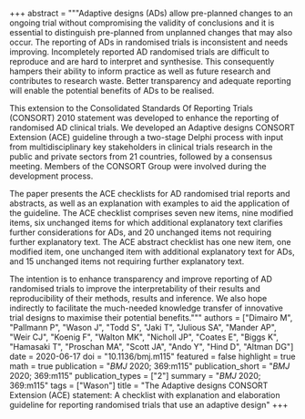+++
abstract = """Adaptive designs (ADs) allow pre-planned changes to an ongoing trial without compromising the validity of conclusions and it is essential to distinguish pre-planned from unplanned changes that may also occur. The reporting of ADs in randomised trials is inconsistent and needs improving. Incompletely reported AD randomised trials are difficult to reproduce and are hard to interpret and synthesise. This consequently hampers their ability to inform practice as well as future research and contributes to research waste. Better transparency and adequate reporting will enable the potential benefits of ADs to be realised.

This extension to the Consolidated Standards Of Reporting Trials (CONSORT) 2010 statement was developed to enhance the reporting of randomised AD clinical trials. We developed an Adaptive designs CONSORT Extension (ACE) guideline through a two-stage Delphi process with input from multidisciplinary key stakeholders in clinical trials research in the public and private sectors from 21 countries, followed by a consensus meeting. Members of the CONSORT Group were involved during the development process.

The paper presents the ACE checklists for AD randomised trial reports and abstracts, as well as an explanation with examples to aid the application of the guideline. The ACE checklist comprises seven new items, nine modified items, six unchanged items for which additional explanatory text clarifies further considerations for ADs, and 20 unchanged items not requiring further explanatory text. The ACE abstract checklist has one new item, one modified item, one unchanged item with additional explanatory text for ADs, and 15 unchanged items not requiring further explanatory text.

The intention is to enhance transparency and improve reporting of AD randomised trials to improve the interpretability of their results and reproducibility of their methods, results and inference. We also hope indirectly to facilitate the much-needed knowledge transfer of innovative trial designs to maximise their potential benefits."""
authors = ["Dimairo M", "Pallmann P", "Wason J", "Todd S", "Jaki T", "Julious SA", "Mander AP", "Weir CJ", "Koenig F", "Walton MK", "Nicholl JP",  "Coates E",  "Biggs K",  "Hamasaki T", "Proschan MA",  "Scott JA",  "Ando Y",  "Hind D", "Altman DG"]
date = 2020-06-17
doi = "10.1136/bmj.m115"
featured = false
highlight = true
math = true
publication = "*BMJ* 2020; 369:m115"
publication_short = "*BMJ* 2020; 369:m115"
publication_types = ["2"]
summary = "*BMJ* 2020; 369:m115"
tags = ["Wason"]
title = "The Adaptive designs CONSORT Extension (ACE) statement: A checklist with explanation and elaboration guideline for reporting randomised trials that use an adaptive design"
+++

